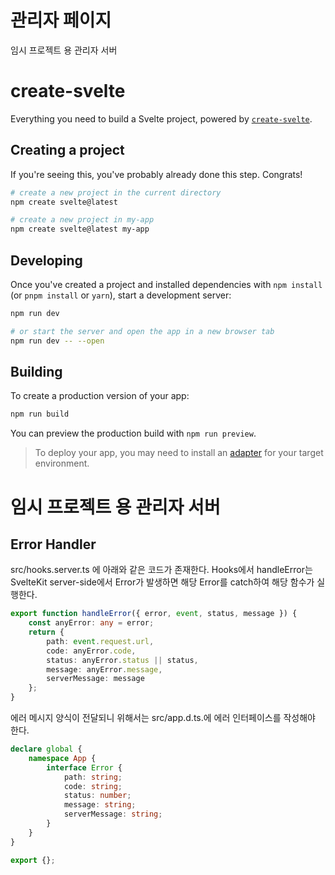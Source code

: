 # 관리자 페이지

임시 프로젝트 용 관리자 서버

# create-svelte

Everything you need to build a Svelte project, powered by [`create-svelte`](https://github.com/sveltejs/kit/tree/main/packages/create-svelte).

## Creating a project

If you're seeing this, you've probably already done this step. Congrats!

```bash
# create a new project in the current directory
npm create svelte@latest

# create a new project in my-app
npm create svelte@latest my-app
```

## Developing

Once you've created a project and installed dependencies with `npm install` (or `pnpm install` or `yarn`), start a development server:

```bash
npm run dev

# or start the server and open the app in a new browser tab
npm run dev -- --open
```

## Building

To create a production version of your app:

```bash
npm run build
```

You can preview the production build with `npm run preview`.

> To deploy your app, you may need to install an [adapter](https://kit.svelte.dev/docs/adapters) for your target environment.

# 임시 프로젝트 용 관리자 서버

## Error Handler

src/hooks.server.ts 에 아래와 같은 코드가 존재한다. Hooks에서 handleError는 SvelteKit server-side에서 Error가 발생하면 해당 Error를 catch하여 해당 함수가 실행한다.

```typescript
export function handleError({ error, event, status, message }) {
	const anyError: any = error;
	return {
		path: event.request.url,
		code: anyError.code,
		status: anyError.status || status,
		message: anyError.message,
		serverMessage: message
	};
}
```

에러 메시지 양식이 전달되니 위해서는 src/app.d.ts.에 에러 인터페이스를 작성해야 한다.

```typescript
declare global {
	namespace App {
		interface Error {
			path: string;
			code: string;
			status: number;
			message: string;
			serverMessage: string;
		}
	}
}

export {};
```

